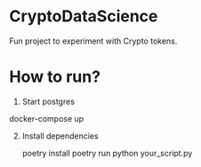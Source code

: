# CryptoDataScience
Fun project to experiment with Crypto tokens. 

# How to run?

1) Start postgres
   
  docker-compose up

2) Install dependencies

   poetry install
   poetry run python your_script.py
